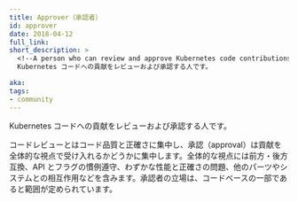 ```yaml
---
title: Approver（承認者）
id: approver
date: 2018-04-12
full_link: 
short_description: >
  <!--A person who can review and approve Kubernetes code contributions.-->
  Kubernetes コードへの貢献をレビューおよび承認する人です。

aka: 
tags:
- community
---
```

 <!--A person who can review and approve Kubernetes code contributions.-->
 Kubernetes コードへの貢献をレビューおよび承認する人です。

<!--more--> 

<!--
While code review is focused on code quality and correctness, approval is focused on the holistic acceptance of a contribution. Holistic acceptance includes backwards/forwards compatibility, adhering to API and flag conventions, subtle performance and correctness issues, interactions with other parts of the system, and others. Approver status is scoped to a part of the codebase.
-->
コードレビューとはコード品質と正確さに集中し、承認（approval）は貢献を全体的な視点で受け入れるかどうかに集中します。全体的な視点には前方・後方互換、API とフラグの慣例遵守、わずかな性能と正確さの問題、他のパーツやシステムとの相互作用などを含みます。承認者の立場は、コードベースの一部であると範囲が定められています。
